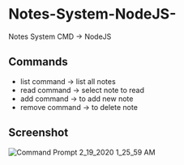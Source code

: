 # Notes-System-NodeJS-
Notes System CMD -> NodeJS


## Commands
- list command -> list all notes
- read command -> select note to read
- add command -> to add new note
- remove command -> to delete note


## Screenshot
![Command Prompt 2_19_2020 1_25_59 AM](https://user-images.githubusercontent.com/30100951/74783660-316de580-52b7-11ea-81e8-56f2ad6d8f74.png)
